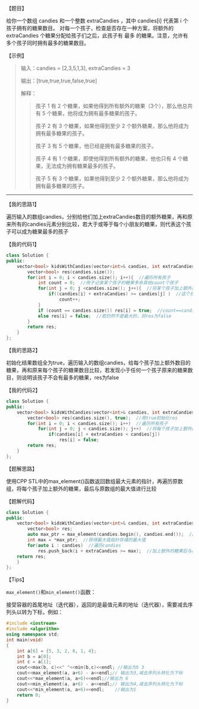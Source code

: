 【题目】

给你一个数组 candies 和一个整数 extraCandies ，其中 candies[i] 代表第 i 个孩子拥有的糖果数目。
对每一个孩子，检查是否存在一种方案，将额外的 extraCandies 个糖果分配给孩子们之后，此孩子有 最多 的糖果。注意，允许有多个孩子同时拥有最多的糖果数目。

【示例】

> 输入：candies = [2,3,5,1,3], extraCandies = 3
>
> 输出：[true,true,true,false,true] 
>
> 解释：
>
> > 孩子 1 有 2 个糖果，如果他得到所有额外的糖果（3个），那么他总共有 5 个糖果，他将成为拥有最多糖果的孩子。
> >
> > 孩子 2 有 3 个糖果，如果他得到至少 2 个额外糖果，那么他将成为拥有最多糖果的孩子。
> >
> > 孩子 3 有 5 个糖果，他已经是拥有最多糖果的孩子。
> >
> > 孩子 4 有 1 个糖果，即使他得到所有额外的糖果，他也只有 4 个糖果，无法成为拥有糖果最多的孩子。
> >
> > 孩子 5 有 3 个糖果，如果他得到至少 2 个额外糖果，那么他将成为拥有最多糖果的孩子。

---

【我的思路1】

遍历输入的数组candies，分别给他们加上extraCandies数目的额外糖果，再和原来所有的candies元素分别比较，若大于或等于每个小朋友的糖果，则代表这个孩子可以成为糖果最多的孩子

【我的代码1】

```c++
class Solution {
public:
    vector<bool> kidsWithCandies(vector<int>& candies, int extraCandies) {
        vector<bool> res(candies.size());
        for(int i = 0; i < candies.size(); i++){  //遍历所有孩子
            int count = 0;  //用于记录某个孩子的糖果多余其他count个孩子
            for(int j = 0; j <candies.size(); j++){  //将某个孩子加上额外糖果后的数量与原先所有孩子的糖果数分别进行比较
                if((candies[i] + extraCandies) >= candies[j] )  //这个孩子的糖果数加上额外糖果后大于几个孩子，count就是几
                    count++;          
            }
            if (count == candies.size()) res[i] = true;  //count==candies.size()代表这个孩子的糖果数量大于所有孩子，则该方案成立，对应的res为true
            else res[i] = false;  //若仍然不是最大的，则res为false
        }
        return res;
    } 
};
```

【我的思路2】

初始化结果数组全为true，遍历输入的数组candies，给每个孩子加上额外数目的糖果，再和原来每个孩子的糖果数目比较，若发现小于任何一个孩子原来的糖果数目，则说明该孩子不会有最多的糖果，res为false

【我的代码2】

```c++
class Solution {
public:
    vector<bool> kidsWithCandies(vector<int>& candies, int extraCandies) {
        vector<bool> res(candies.size(), true);  //用true初始化res
        for(int i = 0; i < candies.size(); i++)  //遍历所有孩子
            for(int j = 0; j < candies.size(); j++)  //将每个孩子加上额外的糖果，并和原来每个人的数量比较，若小于任何一个人，则说明他不可能是最多糖果的人
                if(candies[i] + extraCandies < candies[j])
                    res[i] = false;
        return res;
    } 
};
```

【题解思路】

使用CPP STL中的max_element()函数返回数组最大元素的指针，再遍历原数组，将每个孩子加上额外的糖果，最后与原数组的最大值进行比较

【题解代码】

```c++
class Solution {
public:
    vector<bool> kidsWithCandies(vector<int>& candies, int extraCandies) {
        vector<bool> res;
        auto max_ptr = max_element(candies.begin(), candies.end());  //使用max_element()函数得到candies中最大值的指针
        int max = *max_ptr;  //获得最大值指针存储的最大值
        for(auto i : candies)  //遍历candies
            res.push_back(i + extraCandies >= max);  //加上额外的糖果后与原来的最大值比较，将结果存入res
    return res;
    }
};

```

【Tips】

`max_element()`和`min_element()`函数：

接受容器的首尾地址（迭代器），返回的是最值元素的地址（迭代器），需要减去序列头以转为下标，例如：

```c++
#include <iostream>
#include <algorithm>
using namespace std;
int main(void)
{
	int a[6] = {5, 3, 2, 6, 1, 4};
	int b = a[0];
	int c = a[1];
	cout<<max(b, c)<<" "<<min(b,c)<<endl; //输出为5 3
	cout<<max_element(a, a+6) - a<<endl;// 输出为3,减去序列头转化为下标
	cout<<*max_element(a, a+6)<<endl;//输出为 6 
	cout<<min_element(a, a+6) - a<<endl;// 输出为4,减去序列头转化为下标
	cout<<*min_element(a, a+6)<<endl;	 //输出为1 
	return 0; 
}
```

